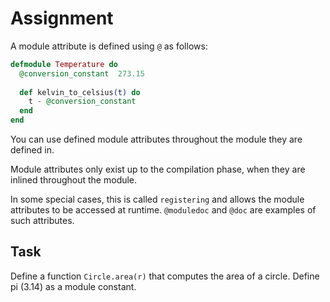 # Assignment

A module attribute is defined using `@` as follows:

```elixir
defmodule Temperature do
  @conversion_constant  273.15
  
  def kelvin_to_celsius(t) do
    t - @conversion_constant
  end
end
```

You can use defined module attributes throughout the module they are defined in.

Module attributes only exist up to the compilation phase, when they are inlined throughout the module. 

In some special cases, this is called `registering` and allows the module attributes to be accessed at runtime. `@moduledoc` and `@doc` are examples of such attributes.

## Task

Define a function `Circle.area(r)` that computes the area of a circle. Define pi (3.14) as a module constant.